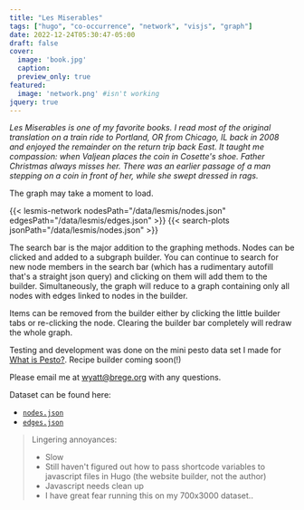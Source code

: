 ```yaml
---
title: "Les Miserables"
tags: ["hugo", "co-occurrence", "network", "visjs", "graph"]
date: 2022-12-24T05:30:47-05:00
draft: false
cover:
  image: 'book.jpg'
  caption:
  preview_only: true
featured:
  image: 'network.png' #isn't working
jquery: true
---
```


*Les Miserables is one of my favorite books.  I read most of the original translation on a train ride to Portland, OR from Chicago, IL back in 2008 and enjoyed the remainder on the return trip back East.  It taught me compassion: when Valjean places the coin in Cosette's shoe.  Father Christmas always misses her.  There was an earlier passage of a man stepping on a coin in front of her, while she swept dressed in rags.*

The graph may take a moment to load.

{{< lesmis-network nodesPath="/data/lesmis/nodes.json" edgesPath="/data/lesmis/edges.json" >}}
{{< search-plots jsonPath="/data/lesmis/nodes.json" >}}

The search bar is the major addition to the graphing methods.
Nodes can be clicked and added to a subgraph builder.
You can continue to search for new node members in the search bar 
(which has a rudimentary autofill that's a straight json query)
and clicking on them will add them to the builder.
Simultaneously, the graph will reduce to a graph containing only 
all nodes with edges linked to nodes in the builder.

Items can be removed from the builder either by clicking the little builder tabs or re-clicking the node.  Clearing the builder bar completely will redraw the whole graph.

Testing and development was done on the mini pesto data set I made for [What is Pesto?](/post/what-is-pesto/).  Recipe builder coming soon(!)

Please email me at wyatt@brege.org with any questions. 

Dataset can be found here:

  - [`nodes.json`](/data/lesmis/nodes.json)
  - [`edges.json`](/data/lesmis/edges.json)


> Lingering annoyances:
>  - Slow
>  - Still haven't figured out how to pass shortcode variables 
>    to javascript files in Hugo (the website builder, not the author)
>  - Javascript needs clean up
>  - I have great fear running this on my 700x3000 dataset.. 
